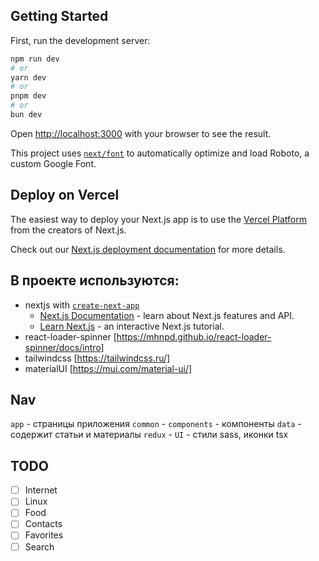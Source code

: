## Getting Started

First, run the development server:

```bash
npm run dev
# or
yarn dev
# or
pnpm dev
# or
bun dev
```

Open [http://localhost:3000](http://localhost:3000) with your browser to see the result.

This project uses [`next/font`](https://nextjs.org/docs/basic-features/font-optimization) to automatically optimize and load Roboto, a custom Google Font.

## Deploy on Vercel

The easiest way to deploy your Next.js app is to use the [Vercel Platform](https://vercel.com/new?utm_medium=default-template&filter=next.js&utm_source=create-next-app&utm_campaign=create-next-app-readme) from the creators of Next.js.

Check out our [Next.js deployment documentation](https://nextjs.org/docs/deployment) for more details.

## В проекте используются:

- nextjs with [`create-next-app`](https://github.com/vercel/next.js/tree/canary/packages/create-next-app)
  - [Next.js Documentation](https://nextjs.org/docs) - learn about Next.js features and API.
  - [Learn Next.js](https://nextjs.org/learn) - an interactive Next.js tutorial.
- react-loader-spinner [https://mhnpd.github.io/react-loader-spinner/docs/intro]
- tailwindcss [https://tailwindcss.ru/]
- materialUI [https://mui.com/material-ui/]

## Nav

`app` - страницы приложения
`common` -
`components` - компоненты
`data` - содержит статьи и материалы
`redux` -
`UI` - стили sass, иконки tsx

## TODO

- [ ] Internet
- [ ] Linux
- [ ] Food
- [ ] Contacts
- [ ] Favorites
- [ ] Search
